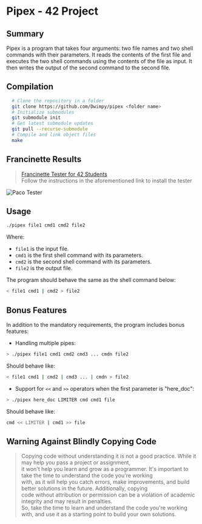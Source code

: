 Pipex - 42 Project
===========================

Summary
-------

Pipex is a program that takes four arguments: two file names and two shell commands with their parameters. It reads the contents of the first file and executes the two shell commands using the contents of the file as input. It then writes the output of the second command to the second file.

Compilation
-----------
```bash
  # Clone the repository in a folder
  git clone https://github.com/Dwimpy/pipex <folder name>
  # Initialize submodules
  git submodule init
  # Get latest submodule updates
  git pull --recurse-submodule
  # Compile and link object files
  make
```

Francinette Results
-------------------
>[Francinette Tester for 42 Students](https://github.com/xicodomingues/francinette) \
> Follow the instructions in the aforementioned link to install the tester

![Paco Tester](https://i.imgur.com/T59gYH5.png)

Usage
-----

```bash
./pipex file1 cmd1 cmd2 file2
```
Where:

*   `file1` is the input file.
*   `cmd1` is the first shell command with its parameters.
*   `cmd2` is the second shell command with its parameters.
*   `file2` is the output file.

The program should behave the same as the shell command below:

```bash
< file1 cmd1 | cmd2 > file2
```
Bonus Features
--------------

In addition to the mandatory requirements, the program includes bonus features:

*   Handling multiple pipes:

```bash
> ./pipex file1 cmd1 cmd2 cmd3 ... cmdn file2
```
Should behave like:

```bash
< file1 cmd1 | cmd2 | cmd3 ... | cmdn > file2
```
*   Support for `<<` and `>>` operators when the first parameter is "here\_doc":

```bash
> ./pipex here_doc LIMITER cmd cmd1 file
```
Should behave like:

```bash
cmd << LIMITER | cmd1 >> file
```
## Warning Against Blindly Copying Code
> Copying code without understanding it is not a good practice. While it may help you pass a project or assignment, \
it won't help you learn and grow as a programmer. It's important to take the time to understand the code you're working \
with, as it will help you catch errors, make improvements, and build better solutions in the future. Additionally, copying \
code without attribution or permission can be a violation of academic integrity and may result in penalties. \
So, take the time to learn and understand the code you're working with, and use it as a starting point to build your own solutions.
